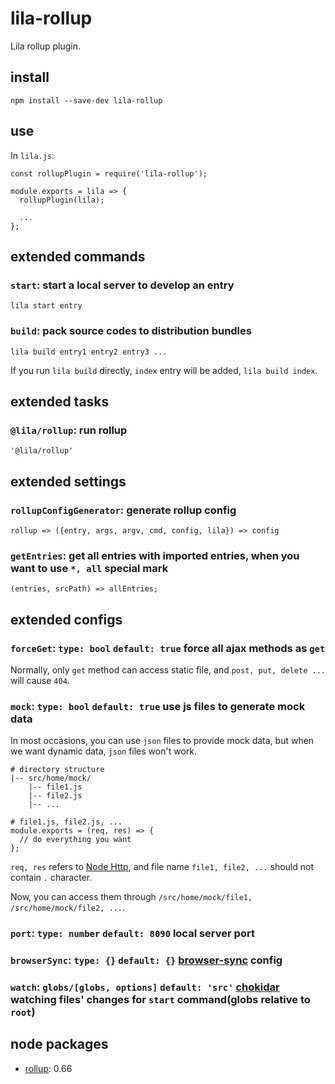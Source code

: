 # lila-rollup

Lila rollup plugin.

## install

```
npm install --save-dev lila-rollup
```

## use

In `lila.js`:

```
const rollupPlugin = require('lila-rollup');

module.exports = lila => {
  rollupPlugin(lila);

  ...
};
```

## extended commands

### `start`: start a local server to develop an entry

```
lila start entry
```

### `build`: pack source codes to distribution bundles

```
lila build entry1 entry2 entry3 ...
```

If you run `lila build` directly, `index` entry will be added, `lila build index`.

## extended tasks

### `@lila/rollup`: run rollup

```
'@lila/rollup'
```

## extended settings

### `rollupConfigGenerator`: generate rollup config

```
rollup => ({entry, args, argv, cmd, config, lila}) => config
```

### `getEntries`: get all entries with imported entries, when you want to use `*, all` special mark

```
(entries, srcPath) => allEntries;
```

## extended configs

### `forceGet`: `type: bool` `default: true` force all ajax methods as `get`

Normally, only `get` method can access static file, and `post, put, delete ...` will cause `404`.

### `mock`: `type: bool` `default: true` use js files to generate mock data

In most occasions, you can use `json` files to provide mock data, but when we want dynamic data, `json` files won't work.

```
# directory structure
|-- src/home/mock/
    |-- file1.js
    |-- file2.js
    |-- ...

# file1.js, file2.js, ...
module.exports = (req, res) => {
  // do everything you want
};
```

`req, res` refers to [Node Http](https://nodejs.org/dist/latest-v8.x/docs/api/http.html), and file name `file1, file2, ...` should not contain `.` character.

Now, you can access them through `/src/home/mock/file1, /src/home/mock/file2, ...`.

### `port`: `type: number` `default: 8090` local server port

### `browserSync`: `type: {}` `default: {}` [browser-sync](https://github.com/BrowserSync/browser-sync) config

### `watch`: `globs/[globs, options]` `default: 'src'` [chokidar](https://github.com/paulmillr/chokidar) watching files' changes for `start` command(globs relative to `root`)

## node packages

- [rollup](https://github.com/rollup/rollup): 0.66
